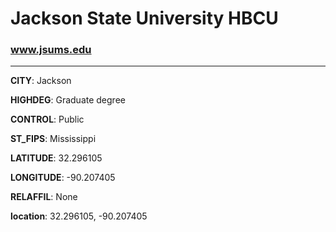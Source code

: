 # Jackson State University HBCU
### www.jsums.edu
---
**CITY**: Jackson

**HIGHDEG**: Graduate degree

**CONTROL**: Public

**ST_FIPS**: Mississippi

**LATITUDE**: 32.296105

**LONGITUDE**: -90.207405

**RELAFFIL**: None

**location**: 32.296105, -90.207405